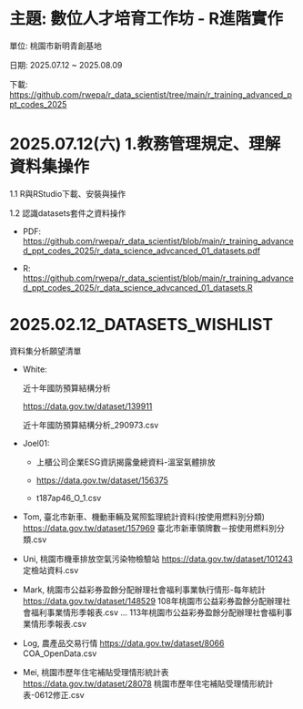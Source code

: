 # 主題: 數位人才培育工作坊 - R進階實作

單位: 桃園市新明青創基地

日期: 2025.07.12 ~ 2025.08.09

下載: https://github.com/rwepa/r_data_scientist/tree/main/r_training_advanced_ppt_codes_2025

# 2025.07.12(六) 1.教務管理規定、理解資料集操作

  1.1 R與RStudio下載、安裝與操作
  
  1.2 認識datasets套件之資料操作
  
  + PDF: https://github.com/rwepa/r_data_scientist/blob/main/r_training_advanced_ppt_codes_2025/r_data_science_advcanced_01_datasets.pdf

  + R: https://github.com/rwepa/r_data_scientist/blob/main/r_training_advanced_ppt_codes_2025/r_data_science_advcanced_01_datasets.R

# 2025.02.12_DATASETS_WISHLIST

資料集分析願望清單

+ White:

  近十年國防預算結構分析

  https://data.gov.tw/dataset/139911

  近十年國防預算結構分析_290973.csv

+ Joel01:

  + 上櫃公司企業ESG資訊揭露彙總資料-溫室氣體排放
 
  + https://data.gov.tw/dataset/156375
 
  + t187ap46_O_1.csv

+ Tom, 臺北市新車、機動車輛及駕照監理統計資料(按使用燃料別分類)
https://data.gov.tw/dataset/157969
臺北市新車領牌數－按使用燃料別分類.csv

+ Uni, 桃園市機車排放空氣污染物檢驗站
https://data.gov.tw/dataset/101243
定檢站資料.csv

+ Mark, 桃園市公益彩券盈餘分配辦理社會福利事業執行情形-每年統計
https://data.gov.tw/dataset/148529
108年桃園市公益彩券盈餘分配辦理社會福利事業情形季報表.csv
...
113年桃園市公益彩券盈餘分配辦理社會福利事業情形季報表.csv

+ Log, 農產品交易行情
https://data.gov.tw/dataset/8066
COA_OpenData.csv

+ Mei, 桃園市歷年住宅補貼受理情形統計表
https://data.gov.tw/dataset/28078
桃園市歷年住宅補貼受理情形統計表-0612修正.csv
